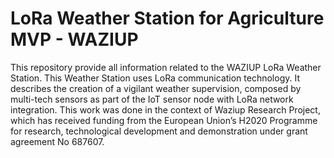 # LoRa Weather Station for Agriculture MVP - WAZIUP

This repository provide all information related to the WAZIUP LoRa Weather Station. 
This Weather Station uses LoRa communication technology. It describes the creation of a vigilant weather supervision, composed by multi-tech sensors as part of the IoT sensor node with LoRa network integration. This work was done in the context of Waziup Research Project, which has received funding from the European Union’s H2020 Programme for research, technological development and demonstration under grant agreement No 687607.
   
